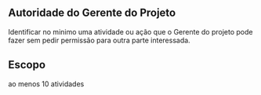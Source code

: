 



## Autoridade do Gerente do Projeto
Identificar no minimo uma atividade ou ação que o Gerente do projeto pode fazer sem pedir permissão para outra parte interessada.

## Escopo
ao menos 10 atividades
<!--stackedit_data:
eyJoaXN0b3J5IjpbLTE3NTczNzc1NDldfQ==
-->